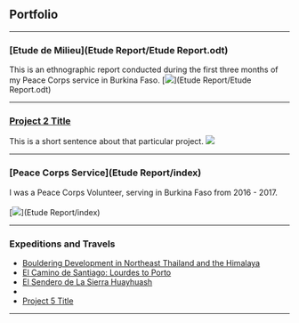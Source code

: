 ## Portfolio

---
### [Etude de Milieu](Etude Report/Etude Report.odt)
This is an ethnographic report conducted during the first three months of my Peace Corps service in Burkina Faso.
[<img src="images/SAM_1595.jpg"/>](Etude Report/Etude Report.odt)

---
### [Project 2 Title](/project_probation/index)
This is a short sentence about that particular project.
[<img src="project_probation/LOI_Transit_Isos.png?raw=true"/>](/project_probation/index)

---
### [Peace Corps Service](Etude Report/index)
I was a Peace Corps Volunteer, serving in Burkina Faso from 2016 - 2017.
<br><br>
[<img src="images/SAM_1595.jpg"/>](Etude Report/index)

---

### Expeditions and Travels

- [Bouldering Development in  Northeast Thailand and the Himalaya](images/20180225_131053.jpg)
- [El Camino de Santiago: Lourdes to Porto](images/20171112_115828.jpg)
- [El Sendero de La Sierra Huayhuash](images/SAM_1055.jpg)
- [](http://example.com/)
- [Project 5 Title](http://example.com/)

---

